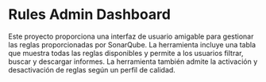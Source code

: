 # Rules Admin Dashboard

Este proyecto proporciona una interfaz de usuario amigable para gestionar las reglas proporcionadas por SonarQube. La herramienta incluye una tabla que muestra todas las reglas disponibles y permite a los usuarios filtrar, buscar y descargar informes. La herramienta también admite la activación y desactivación de reglas según un perfil de calidad.
